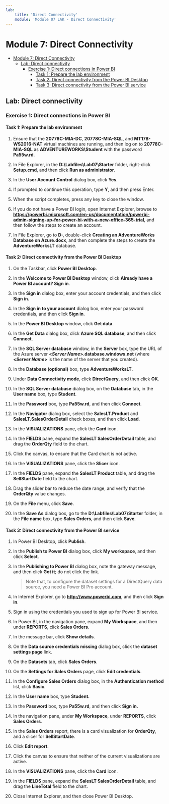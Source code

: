 ```yaml
---
lab:
    title: 'Direct Connectivity'
    module: 'Module 07 LAK - Direct Connectivity'
---
```

# Module 7: Direct Connectivity

- [Module 7: Direct Connectivity](#module-7-direct-connectivity)
  - [Lab: Direct connectivity](#lab-direct-connectivity)
    - [Exercise 1: Direct connections in Power BI](#exercise-1-direct-connections-in-power-bi)
      - [Task 1: Prepare the lab environment](#task-1-prepare-the-lab-environment)
      - [Task 2: Direct connectivity from the Power BI Desktop](#task-2-direct-connectivity-from-the-power-bi-desktop)
      - [Task 3: Direct connectivity from the Power BI service](#task-3-direct-connectivity-from-the-power-bi-service)


## Lab: Direct connectivity

### Exercise 1: Direct connections in Power BI

#### Task 1: Prepare the lab environment

1. Ensure that the **20778C-MIA-DC**, **20778C-MIA-SQL**, and **MT17B-WS2016-NAT** virtual machines are running, and then log on to **20778C-MIA-SQL** as **ADVENTUREWORKS\\Student** with the password **Pa55w.rd**.

2. In File Explorer, in the **D:\\Labfiles\\Lab07\\Starter** folder, right-click **Setup.cmd**, and then click **Run as administrator**.

3. In the **User Account Control** dialog box, click **Yes**.

4. If prompted to continue this operation, type **Y**, and then press Enter.

5. When the script completes, press any key to close the window.

6. If you do not have a Power BI login, open Internet Explorer, browse to **https://powerbi.microsoft.com/en-us/documentation/powerbi-admin-signing-up-for-power-bi-with-a-new-office-365-trial**, and then follow the steps to create an account.

7. In File Explorer, go to **D:**, double-click **Creating an AdventureWorks Database on Azure.docx**, and then complete the steps to create the **AdventureWorksLT** database.

#### Task 2: Direct connectivity from the Power BI Desktop

1. On the Taskbar, click **Power BI Desktop**.

2. In the **Welcome to Power BI Desktop** window, click **Already have a Power BI account? Sign in**.

3. In the **Sign in** dialog box, enter your account credentials, and then click **Sign in**.

4. In the **Sign in to your account** dialog box, enter your password credentials, and then click **Sign in**.

5. In the **Power BI Desktop** window, click **Get data**.

6. In the **Get Data** dialog box, click **Azure SQL database**, and then click **Connect**.

7. In the **SQL Server database** window, in the **Server** box, type the URL of the Azure server **\<*Server Name*\>.database.windows.net** (where **\<*Server Name*\>** is the name of the server that you created).

8. In the **Database (optional)** box, type **AdventureWorksLT**.

9. Under **Data Connectivity mode**, click **DirectQuery**, and then click **OK**.

10. In the **SQL Server database** dialog box, on the **Database** tab, in the **User name** box, type **Student**.

11. In the **Password** box, type **Pa55w.rd**, and then click **Connect**.

12. In the **Navigator** dialog box, select the **SalesLT.Product** and **SalesLT.SalesOrderDetail** check boxes, and then click **Load**.

13. In the **VISUALIZATIONS** pane, click the **Card** icon.

14. In the **FIELDS** pane, expand the **SalesLT SalesOrderDetail** table, and drag the **OrderQty** field to the chart.

15. Click the canvas, to ensure that the Card chart is not active.

16. In the **VISUALIZATIONS** pane, click the **Slicer** icon.

17. In the **FIELDS** pane, expand the **SalesLT Product** table, and drag the **SellStartDate** field to the chart.

18. Drag the slider bar to reduce the date range, and verify that the **OrderQty** value changes.

19. On the **File** menu, click **Save**.

20. In the **Save As** dialog box, go to the **D:\\Labfiles\\Lab07\\Starter** folder, in the **File name** box, type **Sales Orders**, and then click **Save**.

#### Task 3: Direct connectivity from the Power BI service

1. In Power BI Desktop, click **Publish**.

2. In the **Publish to Power BI** dialog box, click **My workspace**, and then click **Select**.

3. In the **Publishing to Power BI** dialog box, note the gateway message, and then click **Got it**; do not click the link.

    > Note that, to configure the dataset settings for a DirectQuery data source, you need a Power BI Pro account.

4. In Internet Explorer, go to **http://www.powerbi.com**, and then click **Sign in**.

5. Sign in using the credentials you used to sign up for Power BI service.

6. In Power BI, in the navigation pane, expand **My Workspace**, and then under **REPORTS**, click **Sales Orders**.

7. In the message bar, click **Show details**.

8. On the **Data source credentials missing** dialog box, click the **dataset settings page** link.

9. On the **Datasets** tab, click **Sales Orders**.

10. On the **Settings for Sales Orders** page, click **Edit credentials**.

11. In the **Configure Sales Orders** dialog box, in the **Authentication method** list, click **Basic**.

12. In the **User name** box, type **Student.**

13. In the **Password** box, type **Pa55w.rd**, and then click **Sign in.**

14. In the navigation pane, under **My Workspace**, under **REPORTS**, click **Sales Orders**.

15. In the **Sales Orders** report, there is a card visualization for **OrderQty**, and a slicer for **SellStartDate**.

16. Click **Edit report**.

17. Click the canvas to ensure that neither of the current visualizations are active.

18. In the **VISUALIZATIONS** pane, click the **Card** icon.

19. In the **FIELDS** pane, expand the **SalesLT SalesOrderDetail** table, and drag the **LineTotal** field to the chart.

20. Close Internet Explorer, and then close Power BI Desktop.
